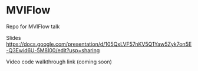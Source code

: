 # MVIFlow
Repo for MVIFlow talk

Slides https://docs.google.com/presentation/d/105QxLVF57nKV5Q1Yaw5Zyk7on5E-Q3Ewid6U-5M8I00/edit?usp=sharing


Video code walkthrough link (coming soon)
